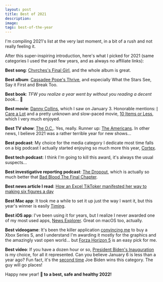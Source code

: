 ```yaml
---
layout: post
title: Best of 2021
description:
image:
tags: best-of-the-year
---
```

I'm compiling 2021's list at the very last moment, in a bit of a rush and not really feeling it.

After this super-inspiring introduction, here's what I picked for 2021 (same categories I used the past few years, and as always no affiliate links):

**Best song**: [Chvrches's Final Girl](https://music.apple.com/it/album/final-girl/1568746173?i=1568746329), and the whole album is great.

**Best album**: [Cassadee Pope's Thrive](https://music.apple.com/it/album/thrive/1587378544), and especially What the Stars See, Say it First and Break Too.

**Best book**: _TFW you realize a year went by without you reading a decent book..._ 😬

**Best movie**: [Danny Collins](https://www.imdb.com/title/tt1772288/?ref_=rt_li_tt), which I saw on January 3. Honorable mentions: [I Care a Lot](https://www.imdb.com/title/tt9893250/?ref_=rt_li_tt) and a pretty unknown and slow-paced movie, [10 Items or Less](https://www.imdb.com/title/tt0499603/?ref_=rt_li_tt), which I very much enjoyed.

**Best TV show**: [The O.C.](https://www.imdb.com/title/tt0362359/?ref_=rt_li_tt). Yes, really. Runner up: [The Americans](https://www.imdb.com/title/tt2149175/?ref_=rt_li_tt). In other news, I believe 2021 was a rather terrible year for new shows...

**Best podcast**: My choice for the media category I dedicate most time falls on a big podcast I actually started enjoying so much more this year, [Cortex](https://www.relay.fm/cortex).

**Best tech podcast**: I think I'm going to kill this award, it's always the usual suspects...

**Best investigative reporting podcast**: [The Dropout](https://abcaudio.com/podcasts/the-dropout/), which is actually so much better that [Bad Blood The Final Chapter](https://www.threeuncannyfour.com/show/bad-blood/).

**Best news article I read**: [How an Excel TikToker manifested her way to making six figures a day](https://www.theverge.com/22807858/tiktok-influencer-microsoft-excel-instagram-decoder-podcast?utm_source=pocket&utm_medium=email&utm_campaign=pockethits)

**Best Mac app**: It took me a while to set it up just the way I want it, but this year's winner is easily [Timing](https://timingapp.com).

**Best iOS app**: I've been using it for years, but I realize I never awarded one of my most used apps, [News Explorer](https://betamagic.nl/products/newsexplorer.html). Great on macOS too, actually.

**Best videogame**: It's been the killer application [convincing me](https://twitter.com/cdf1982/status/1475636668354945025) to buy a Xbox Series S, and I understand I'm awarding it mostly for the graphics and the amazingly vast open world... but [Forza Horizon 5](https://www.youtube.com/watch?v=FYH9n37B7Yw) is an easy pick for me.

**Best video**: If you have a dozen hour or so, [President Biden's Inauguration](https://www.youtube.com/watch?v=umsaXWrpgR8&list=LL&index=35) is my choice, for all it represented. Can you believe January 6 is less than a year ago? Fun fact, it's the [second time](https://cdf1982.com/2017/12/30/best_of_2017.html) Joe Biden wins this category. The guy will go places!

Happy new year! **🥂 to a best, safe and healthy 2022!**